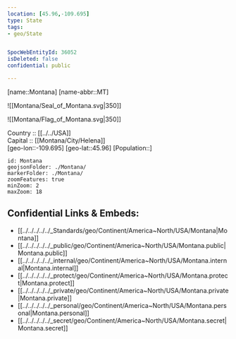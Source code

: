 ```yaml
---
location: [45.96,-109.695] 
type: State
tags:
- geo/State


SpocWebEntityId: 36052
isDeleted: false
confidential: public

---
```

[name::Montana] 
[name-abbr::MT] 

![[Montana/Seal_of_Montana.svg|350]] 

![[Montana/Flag_of_Montana.svg|350]] 

Country :: [[../../USA]]  
Capital :: [[Montana/City/Helena]]  
[geo-lon::-109.695] 
[geo-lat::45.96] 
[Population::] 



```leaflet
id: Montana
geojsonFolder: ./Montana/
markerFolder: ./Montana/
zoomFeatures: true 
minZoom: 2 
maxZoom: 18
```


## Confidential Links & Embeds: 
- [[../../../../../_Standards/geo/Continent/America~North/USA/Montana|Montana]] 
- [[../../../../../_public/geo/Continent/America~North/USA/Montana.public|Montana.public]] 
- [[../../../../../_internal/geo/Continent/America~North/USA/Montana.internal|Montana.internal]] 
- [[../../../../../_protect/geo/Continent/America~North/USA/Montana.protect|Montana.protect]] 
- [[../../../../../_private/geo/Continent/America~North/USA/Montana.private|Montana.private]] 
- [[../../../../../_personal/geo/Continent/America~North/USA/Montana.personal|Montana.personal]] 
- [[../../../../../_secret/geo/Continent/America~North/USA/Montana.secret|Montana.secret]] 
